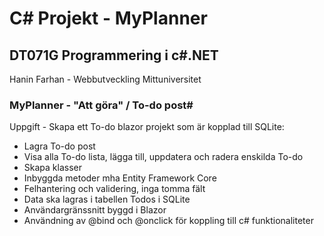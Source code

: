 # C# Projekt - MyPlanner

## DT071G Programmering i c#.NET
Hanin Farhan - Webbutveckling Mittuniversitet
### MyPlanner - "Att göra" / To-do post# 
Uppgift - Skapa ett To-do blazor projekt som är kopplad till SQLite:
- Lagra To-do post
- Visa alla To-do lista, lägga till, uppdatera och radera enskilda To-do
- Skapa klasser
- Inbyggda metoder mha Entity Framework Core
- Felhantering och validering, inga tomma fält
- Data ska lagras i tabellen Todos i SQLite
- Användargränssnitt byggd i Blazor
- Användning av @bind och @onclick för koppling till c# funktionaliteter
